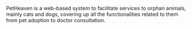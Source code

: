 PetHeaven is a web-based system to facilitate services to orphan animals, mainly cats and dogs, covering up all the functionalities related to them from pet adoption to doctor consultation.
